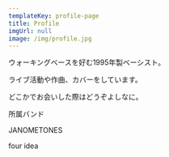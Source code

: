 ```yaml
---
templateKey: profile-page
title: Profile
imgUrl: null
image: /img/profile.jpg
---
```

ウォーキングベースを好む1995年製ベーシスト。

ライブ活動や作曲、カバーをしています。

どこかでお会いした際はどうぞよしなに。

所属バンド

JANOMETONES

four idea
